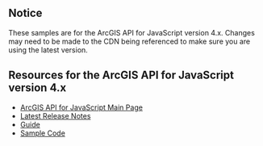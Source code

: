 ## Notice
These samples are for the ArcGIS API for JavaScript version 4.x. Changes may need to be made to the CDN being referenced to make sure you are using the latest version.

## Resources for the ArcGIS API for JavaScript version 4.x
* [ArcGIS API for JavaScript Main Page](https://developers.arcgis.com/javascript/)
* [Latest Release Notes](https://developers.arcgis.com/javascript/latest/guide/release-notes/)
* [Guide](https://developers.arcgis.com/javascript/latest/guide/)
* [Sample Code](https://developers.arcgis.com/javascript/latest/sample-code/)
